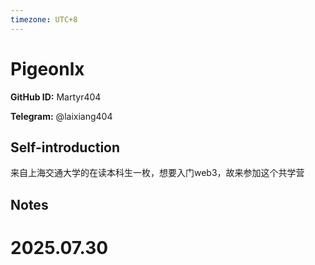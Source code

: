 ```yaml
---
timezone: UTC+8
---
```


# Pigeonlx

**GitHub ID:** Martyr404

**Telegram:** @laixiang404

## Self-introduction

来自上海交通大学的在读本科生一枚，想要入门web3，故来参加这个共学营

## Notes

<!-- Content_START -->

# 2025.07.30


<!-- Content_END -->
